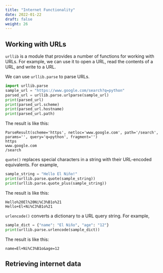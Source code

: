```yaml
---
title: "Internet Functionality"
date: 2022-01-22
draft: false
weight: 26
---
```


## Working with URLs

`urllib` is a module that provides a number of functions for working with URLs. For example, we can use it to open a URL, read the contents of a URL, and write to a URL.

We can use `urllib.parse` to parse URLs.

```python
import urllib.parse
sample_url = "https://www.google.com/search?q=python"
parsed_url = urllib.parse.urlparse(sample_url)
print(parsed_url)
print(parsed_url.scheme)
print(parsed_url.hostname)
print(parsed_url.path)
```

The result is like this:

```
ParseResult(scheme='https', netloc='www.google.com', path='/search', params='', query='q=python', fragment='')
https
www.google.com
/search
```

`quote()` replaces special characters in a string with their URL-encoded equivalents. For example,

```python
sample_string = "Hello El Niño!"
print(urllib.parse.quote(sample_string))
print(urllib.parse.quote_plus(sample_string))
```

The result is like this:

```
Hello%20El%20Ni%C3%B1o%21
Hello+El+Ni%C3%B1o%21
```

`urlencode()` converts a dictionary to a URL query string. For example,

```python
sample_dict = {"name": "El Niño", "age": "12"}
print(urllib.parse.urlencode(sample_dict))
```

The result is like this:

```
name=El+Ni%C3%B1o&age=12
```

## Retrieving internet data

